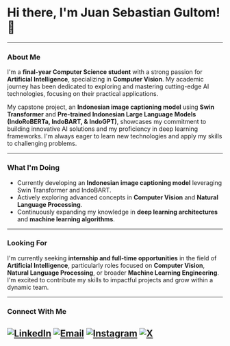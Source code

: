 # Hi there, I'm Juan Sebastian Gultom! 👋
---

### About Me

I'm a **final-year Computer Science student** with a strong passion for **Artificial Intelligence**, specializing in **Computer Vision**. My academic journey has been dedicated to exploring and mastering cutting-edge AI technologies, focusing on their practical applications.

My capstone project, an **Indonesian image captioning model** using **Swin Transformer** and **Pre-trained Indonesian Large Language Models (IndoRoBERTa, IndoBART, & IndoGPT)**, showcases my commitment to building innovative AI solutions and my proficiency in deep learning frameworks. I'm always eager to learn new technologies and apply my skills to challenging problems.

---

### What I'm Doing

* Currently developing an **Indonesian image captioning model** leveraging Swin Transformer and IndoBART.
* Actively exploring advanced concepts in **Computer Vision** and **Natural Language Processing**.
* Continuously expanding my knowledge in **deep learning architectures** and **machine learning algorithms**.

---

### Looking For

I'm currently seeking **internship and full-time opportunities** in the field of **Artificial Intelligence**, particularly roles focused on **Computer Vision**, **Natural Language Processing**, or broader **Machine Learning Engineering**. I'm excited to contribute my skills to impactful projects and grow within a dynamic team.

---

### Connect With Me

[![LinkedIn](https://img.shields.io/badge/LinkedIn-0077B5?style=for-the-badge&logo=linkedin&logoColor=white)]([https://www.linkedin.com/in/juansgultom/])
[![Email](https://img.shields.io/badge/Email-D14836?style=for-the-badge&logo=gmail&logoColor=white)](mailto:[juangultom05@gmail.com])
[![Instagram](https://img.shields.io/badge/Instagram-C13584?style=for-the-badge&logo=instagram&logoColor=white)]([https://instagram.com/juansgultom/])
[![X](https://img.shields.io/badge/x-000000?style=for-the-badge&logo=x&logoColor=white)]([https://x.com/juansgultomreal])
---
